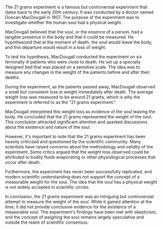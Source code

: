 The 21 grams experiment is a famous but controversial experiment that dates back to the early 20th century. It was conducted by a doctor named Duncan MacDougall in 1907. The purpose of the experiment was to investigate whether the human soul had a physical weight.

MacDougall believed that the soul, or the essence of a person, had a tangible presence in the body and that it could be measured. He hypothesized that at the moment of death, the soul would leave the body, and this departure would result in a loss of weight.

To test his hypothesis, MacDougall conducted the experiment on six terminally ill patients who were close to death. He set up a specially designed bed that was placed on a sensitive scale. The idea was to measure any changes in the weight of the patients before and after their deaths.

During the experiment, as the patients passed away, MacDougall observed a small but consistent loss in weight immediately after death. The average weight loss was measured to be around 21 grams, which is why the experiment is referred to as the "21 grams experiment."

MacDougall interpreted this weight loss as evidence of the soul leaving the body. He concluded that the 21 grams represented the weight of the soul. This conclusion attracted significant attention and sparked discussions about the existence and nature of the soul.

However, it's important to note that the 21 grams experiment has been heavily criticized and questioned by the scientific community. Many scientists have raised concerns about the methodology and validity of the experiment. Some critics argued that the weight loss observed could be attributed to bodily fluids evaporating or other physiological processes that occur after death.

Furthermore, the experiment has never been successfully replicated, and modern scientific understanding does not support the concept of a measurable weight for the soul. The idea that the soul has a physical weight is not widely accepted in scientific circles.

In conclusion, the 21 grams experiment was an intriguing but controversial attempt to measure the weight of the soul. While it gained attention at the time, it did not provide conclusive evidence for the existence of a measurable soul. The experiment's findings have been met with skepticism, and the concept of weighing the soul remains largely speculative and outside the realm of scientific consensus.